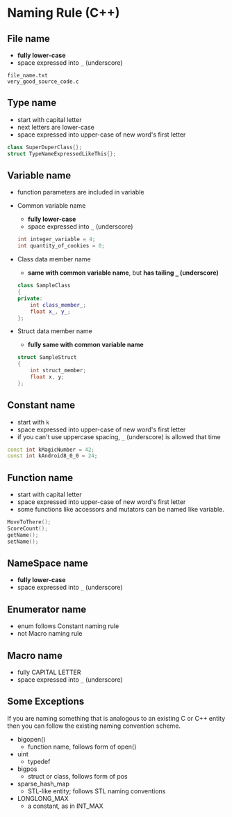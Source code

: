 # Naming Rule (C++)


## File name
- **fully lower-case**
- space expressed into `_` (underscore)
    
```
file_name.txt    
very_good_source_code.c
```


## Type name
- start with capital letter
- next letters are lower-case
- space expressed into upper-case of new word's first letter
    
```C++
class SuperDuperClass{};
struct TypeNameExpressedLikeThis{};
```


## Variable name
- function parameters are included in variable
- Common variable name
  - **fully lower-case**
  - space expressed into `_` (underscore)
      
  ```C++ 
  int integer_variable = 4;    
  int quantity_of_cookies = 0;       
  ```
        
- Class data member name
  - **same with common variable name**, but **has tailing `_` (underscore)**
      
  ```C++
  class SampleClass    
  {    
  private:   
      int class_member_;    
      float x_, y_;    
  }; 
  ```
        
- Struct data member name 
  - **fully same with common variable name**
      
  ```C++
  struct SampleStruct    
  {
      int struct_member;    
      float x, y;    
  };    
  ```
        

## Constant name
- start with `k`
- space expressed into upper-case of new word's first letter
- if you can't use uppercase spacing, `_` (underscore) is allowed that time
    
```C++
const int kMagicNumber = 42;    
const int kAndroid8_0_0 = 24;    
```


## Function name
- start with capital letter
- space expressed into upper-case of new word's first letter
- some functions like accessors and mutators can be named like variable.
    
```C++
MoveToThere();
ScoreCount();
getName();
setName();
```


## NameSpace name
- **fully lower-case**
- space expressed into `_` (underscore)


## Enumerator name
- enum follows Constant naming rule
- not Macro naming rule


## Macro name
- fully CAPITAL LETTER
- space expressed into `_` (underscore)


## Some Exceptions
If you are naming something that is analogous to an existing C or C++ entity then you can follow the existing naming convention scheme.    

- bigopen()
  - function name, follows form of open()
- uint
  - typedef
- bigpos
  - struct or class, follows form of pos
- sparse_hash_map
  - STL-like entity; follows STL naming conventions
- LONGLONG_MAX
  - a constant, as in INT_MAX


